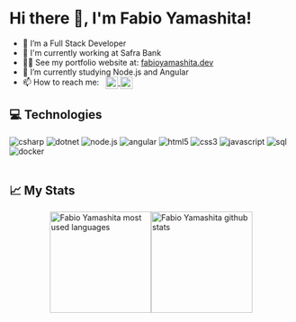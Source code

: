 <h1 align="left"><b> Hi there 👋, I'm Fabio Yamashita!</b></h1>

- 🔭 I’m a Full Stack Developer
- 💼 I'm currently working at Safra Bank
- 👨‍💻 See my portfolio website at: [fabioyamashita.dev](https://fabioyamashita.dev/)
- 🌱 I’m currently studying Node.js and Angular
- 📫 How to reach me: &nbsp; <a href="https://www.linkedin.com/in/fabioksyamashita/" target="_blank">
  <img align="center" height="22" alt="linkedin" src="https://img.shields.io/badge/Fabio&nbsp;Yamashita-0077B5?style=for-the-badge&logo=linkedin&logoColor=white"/>
  </a>
  <a href="mailto: fabioyamashita10@gmail.com" target="_blank">
  <img align="center" height="22" alt="gmail" src="https://img.shields.io/badge/fabioyamashita10@gmail.com-D14836?style=for-the-badge&logo=gmail&logoColor=white"/>
  </a>

## 💻 Technologies

<div style="display: inline_block">
    <img align="center" alt="csharp" src="https://img.shields.io/badge/C%23-239120?style=for-the-badge&logo=c-sharp&logoColor=white"/>
    <img align="center"alt="dotnet" src="https://img.shields.io/badge/.NET-5C2D91?style=for-the-badge&logo=.net&logoColor=white"/>
    <img align="center" alt="node.js" src="https://img.shields.io/badge/Node.js-43853D?style=for-the-badge&logo=node.js&logoColor=white"/>
    <img align="center" alt="angular" src="https://img.shields.io/badge/Angular-DD0031?style=for-the-badge&logo=angular&logoColor=white"/>
    <img align="center" alt="html5" src="https://img.shields.io/badge/HTML5-E34F26?style=for-the-badge&logo=html5&logoColor=white"/>
    <img align="center" alt="css3" src="https://img.shields.io/badge/CSS-239120?&style=for-the-badge&logo=css3&logoColor=white"/>
    <img align="center" alt="javascript" src="https://img.shields.io/badge/JavaScript-F7DF1E?style=for-the-badge&logo=javascript&logoColor=black"/>
    <img align="center" alt="sql" src="https://img.shields.io/badge/Microsoft_SQL_Server-CC2927?style=for-the-badge&logo=microsoft-sql-server&logoColor=white"/>
    <img align="center" alt="docker" src="https://img.shields.io/badge/docker-%230db7ed.svg?style=for-the-badge&logo=docker&logoColor=white"/>
</div>
<br>

## 📈 My Stats

<div style="display: flex; justify-content:center">
    <img height="180em" alt="Fabio Yamashita most used languages" src="https://github-readme-stats.vercel.app/api/top-langs/?username=fabioyamashita&layout=compact&theme=dark"/>
    <img height="180em" alt="Fabio Yamashita github stats" src="https://github-readme-stats.vercel.app/api?username=fabioyamashita&theme=dark"/>
</div>
</br>
